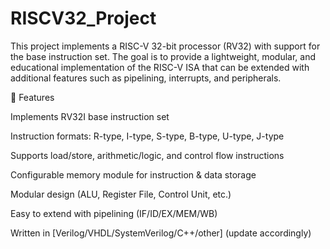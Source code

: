 # RISCV32_Project
This project implements a RISC-V 32-bit processor (RV32) with support for the base instruction set. The goal is to provide a lightweight, modular, and educational implementation of the RISC-V ISA that can be extended with additional features such as pipelining, interrupts, and peripherals.

🚀 Features

Implements RV32I base instruction set

Instruction formats: R-type, I-type, S-type, B-type, U-type, J-type

Supports load/store, arithmetic/logic, and control flow instructions

Configurable memory module for instruction & data storage

Modular design (ALU, Register File, Control Unit, etc.)

Easy to extend with pipelining (IF/ID/EX/MEM/WB)

Written in [Verilog/VHDL/SystemVerilog/C++/other] (update accordingly)
